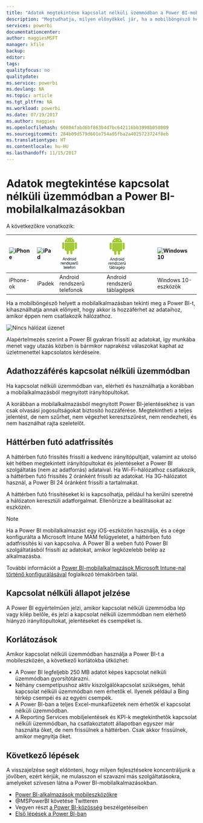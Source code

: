 ```yaml
---
title: "Adatok megtekintése kapcsolat nélküli üzemmódban a Power BI-mobilalkalmazásokban"
description: "Megtudhatja, milyen előnyökkel jár, ha a mobilböngésző helyett a mobilalkalmazásban tekinti meg a Power BI-t: akkor is hozzáférhet az adataihoz, ha épp nem csatlakozik hálózathoz."
services: powerbi
documentationcenter: 
author: maggiesMSFT
manager: kfile
backup: 
editor: 
tags: 
qualityfocus: no
qualitydate: 
ms.service: powerbi
ms.devlang: NA
ms.topic: article
ms.tgt_pltfrm: NA
ms.workload: powerbi
ms.date: 07/19/2017
ms.author: maggies
ms.openlocfilehash: 60804fabd6bf863b4d7bc642116bb3998b058009
ms.sourcegitcommit: 284b09d579d601e754a05fba2a4025723724f8eb
ms.translationtype: HT
ms.contentlocale: hu-HU
ms.lasthandoff: 11/15/2017
---
```

# <a name="view-your-data-offline-in-the-power-bi-mobile-apps"></a>Adatok megtekintése kapcsolat nélküli üzemmódban a Power BI-mobilalkalmazásokban
A következőkre vonatkozik:

| ![iPhone](media/mobile-apps-offline-data/iphone-logo-50-px.png) | ![iPad](media/mobile-apps-offline-data/ipad-logo-50-px.png) | ![Android rendszerű telefon](media/mobile-apps-offline-data/android-phone-logo-50-px.png) | ![Android rendszerű táblagép](media/mobile-apps-offline-data/android-tablet-logo-50-px.png) | ![Windows 10](media/mobile-apps-offline-data/win-10-logo-50-px.png) |
|:--- |:--- |:--- |:--- |:--- |
| iPhone-ok |iPadek |Android rendszerű telefonok |Android rendszerű táblagépek |Windows 10-eszközök |

Ha a mobilböngésző helyett a mobilalkalmazásban tekinti meg a Power BI-t, kihasználhatja annak előnyeit, hogy akkor is hozzáférhet az adataihoz, amikor éppen nem csatlakozik hálózathoz. 

![Nincs hálózat üzenet](media/mobile-apps-offline-data/power-bi-iphone-no-network.png)

Alapértelmezés szerint a Power BI gyakran frissíti az adatokat, így munkába menet vagy utazás közben is bármikor naprakész válaszokat kaphat az üzletmenettel kapcsolatos kérdéseire.

## <a name="data-access-while-youre-offline"></a>Adathozzáférés kapcsolat nélküli üzemmódban
Ha kapcsolat nélküli üzemmódban van, elérheti és használhatja a korábban a mobilalkalmazásból megnyitott irányítópultokat.

A korábban a mobilalkalmazásból megnyitott Power BI-jelentésekhez is van csak olvasási jogosultságokat biztosító hozzáférése. Megtekintheti a teljes jelentést, de nem szűrhet, nem végezhet keresztszűrést, nem rendezheti, és nem használhat rajta szeletelőt.

## <a name="background-data-refresh"></a>Háttérben futó adatfrissítés
A háttérben futó frissítés frissíti a kedvenc irányítópultjait, valamint az utolsó két hétben megtekintett irányítópultokat és jelentéseket a Power BI szolgáltatás (nem az adatforrás) adataival. Ha Wi-Fi-hálózathoz csatlakozik, a háttérben futó frissítés 2 óránként frissíti az adatokat. Ha 3G-hálózatot használ, a Power BI 24 óránként frissíti a tartalmakat.

A háttérben futó frissítéseket ki is kapcsolhatja, például ha kerülni szeretné a hálózaton keresztüli adatforgalmat. Ellenőrizze a beállításokat az eszközén.

> [!NOTE]
> Ha a Power BI mobilalkalmazást egy iOS-eszközön használja, és a cége konfigurálta a Microsoft Intune MAM felügyeletet, a háttérben futó adatfrissítés ki van kapcsolva. A Power BI a weben futó Power BI szolgáltatásból frissíti az adatokat, amikor legközelebb belép az alkalmazásba.
> 
> További információt a [Power BI-mobilalkalmazások Microsoft Intune-nal történő konfigurálásával](service-admin-mobile-intune.md) foglalkozó témakörben talál. 
> 
> 

## <a name="offline-indicators"></a>Kapcsolat nélküli állapot jelzése
A Power BI egyértelműen jelzi, amikor kapcsolat nélküli üzemmódba lép vagy kilép belőle, és jelzi a kapcsolat nélküli üzemmódban nem elérhető hiányzó irányítópultokat, jelentéseket és csempéket is.

## <a name="limitations"></a>Korlátozások
Amikor kapcsolat nélküli üzemmódban használja a Power BI-t a mobileszközén, a következő korlátokba ütközhet:

* A Power BI legfeljebb 250 MB adatot képes kapcsolat nélküli üzemmódban gyorsítótárazni.
* Néhány csempetípushoz aktív kiszolgálókapcsolat szükséges, tehát kapcsolat nélküli üzemmódban nem érhetők el. Ilyenek például a Bing térkép csempéi és az egyéni csempék.
* A Power BI-ban a teljes Excel-munkafüzetek nem érhetők el kapcsolat nélküli üzemmódban.
* A Reporting Services mobiljelentések és KPI-k megtekinthetők kapcsolat nélküli üzemmódban, ha csatlakoztatott állapotban egyszer már használta őket, de nem frissülnek a háttérben. Csak akkor frissülnek, amikor megnyitja őket. 

## <a name="next-steps"></a>Következő lépések
A visszajelzése segít eldönteni, hogy milyen fejlesztésekre koncentráljunk a jövőben, ezért kérjük, ne mulasszon el szavazni más szolgáltatásokra, amelyeket szívesen látna a Power BI-mobilalkalmazásokban. 

* [Power BI-alkalmazások mobileszközökre](mobile-apps-for-mobile-devices.md)
* @MSPowerBI követése Twitteren
* Vegyen részt [a Power BI-közösség](http://community.powerbi.com/) beszélgetéseiben
* [Első lépések a Power BI-ban](service-get-started.md)

